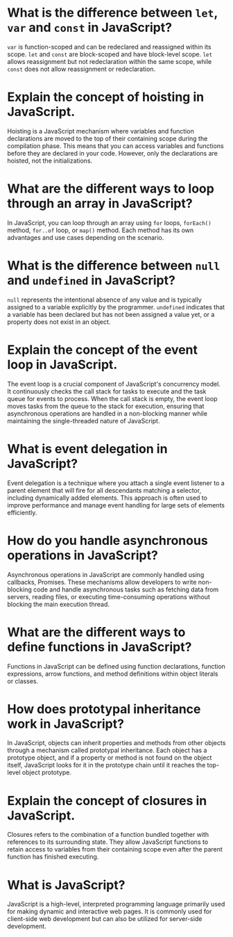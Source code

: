 # What is the difference between `let`, `var` and `const` in JavaScript?
`var` is function-scoped and can be redeclared and reassigned within its scope. `let` and `const` are block-scoped and have block-level scope. `let` allows reassignment but not redeclaration within the same scope, while `const` does not allow reassignment or redeclaration.

# Explain the concept of hoisting in JavaScript.
Hoisting is a JavaScript mechanism where variables and function declarations are moved to the top of their containing scope during the compilation phase. This means that you can access variables and functions before they are declared in your code. However, only the declarations are hoisted, not the initializations.

# What are the different ways to loop through an array in JavaScript?
In JavaScript, you can loop through an array using `for` loops, `forEach()` method, `for..of` loop, or `map()` method. Each method has its own advantages and use cases depending on the scenario.


# What is the difference between `null` and `undefined` in JavaScript?
`null` represents the intentional absence of any value and is typically assigned to a variable explicitly by the programmer. `undefined` indicates that a variable has been declared but has not been assigned a value yet, or a property does not exist in an object.


# Explain the concept of the event loop in JavaScript.
The event loop is a crucial component of JavaScript's concurrency model. It continuously checks the call stack for tasks to execute and the task queue for events to process. When the call stack is empty, the event loop moves tasks from the queue to the stack for execution, ensuring that asynchronous operations are handled in a non-blocking manner while maintaining the single-threaded nature of JavaScript.


# What is event delegation in JavaScript?
Event delegation is a technique where you attach a single event listener to a parent element that will fire for all descendants matching a selector, including dynamically added elements. This approach is often used to improve performance and manage event handling for large sets of elements efficiently.


# How do you handle asynchronous operations in JavaScript?
Asynchronous operations in JavaScript are commonly handled using callbacks, Promises. These mechanisms allow developers to write non-blocking code and handle asynchronous tasks such as fetching data from servers, reading files, or executing time-consuming operations without blocking the main execution thread.


# What are the different ways to define functions in JavaScript?
Functions in JavaScript can be defined using function declarations, function expressions, arrow functions, and method definitions within object literals or classes.


# How does prototypal inheritance work in JavaScript?
In JavaScript, objects can inherit properties and methods from other objects through a mechanism called prototypal inheritance. Each object has a prototype object, and if a property or method is not found on the object itself, JavaScript looks for it in the prototype chain until it reaches the top-level object prototype.


# Explain the concept of closures in JavaScript.
Closures refers to the combination of a function bundled together with references to its surrounding state. They allow JavaScript functions to retain access to variables from their containing scope even after the parent function has finished executing.


# What is JavaScript?
JavaScript is a high-level, interpreted programming language primarily used for making dynamic and interactive web pages. It is commonly used for client-side web development but can also be utilized for server-side development.
